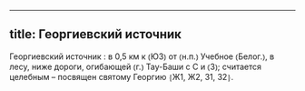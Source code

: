 
---
title: Георгиевский источник
---
Георгиевский источник
: в 0,5 км к ⦅ЮЗ⦆ от ⦅н.п.⦆ Учебное ⦅Белог.⦆, в лесу, ниже дороги, огибающей ⦅г.⦆ Тау-Баши с С и ⦅З⦆; считается целебным – посвящен святому Георгию ⦃Ж1, Ж2, З1, З2⦄.

